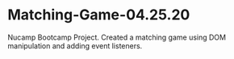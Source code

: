 # Matching-Game-04.25.20
Nucamp Bootcamp Project. Created a matching game using DOM manipulation and adding event listeners.
